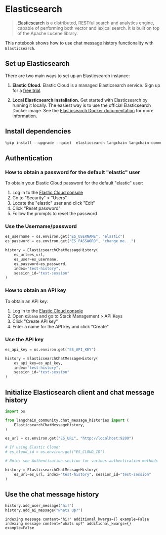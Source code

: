 # Elasticsearch

>[Elasticsearch](https://www.elastic.co/elasticsearch/) is a distributed, RESTful search and analytics engine, capable of performing both vector and lexical search. It is built on top of the Apache Lucene library.

This notebook shows how to use chat message history functionality with `Elasticsearch`.

## Set up Elasticsearch

There are two main ways to set up an Elasticsearch instance:

1. **Elastic Cloud.** Elastic Cloud is a managed Elasticsearch service. Sign up for a [free trial](https://cloud.elastic.co/registration?storm=langchain-notebook).

2. **Local Elasticsearch installation.** Get started with Elasticsearch by running it locally. The easiest way is to use the official Elasticsearch Docker image. See the [Elasticsearch Docker documentation](https://www.elastic.co/guide/en/elasticsearch/reference/current/docker.html) for more information.

## Install dependencies


```python
%pip install --upgrade --quiet  elasticsearch langchain langchain-community
```

## Authentication

### How to obtain a password for the default "elastic" user

To obtain your Elastic Cloud password for the default "elastic" user:
1. Log in to the [Elastic Cloud console](https://cloud.elastic.co)
2. Go to "Security" > "Users"
3. Locate the "elastic" user and click "Edit"
4. Click "Reset password"
5. Follow the prompts to reset the password


### Use the Username/password

```python
es_username = os.environ.get("ES_USERNAME", "elastic")
es_password = os.environ.get("ES_PASSWORD", "change me...")

history = ElasticsearchChatMessageHistory(
    es_url=es_url,
    es_user=es_username,
    es_password=es_password,
    index="test-history",
    session_id="test-session"
)
```

### How to obtain an API key

To obtain an API key:
1. Log in to the [Elastic Cloud console](https://cloud.elastic.co)
2. Open `Kibana` and go to Stack Management > API Keys
3. Click "Create API key"
4. Enter a name for the API key and click "Create"

### Use the API key

```python
es_api_key = os.environ.get("ES_API_KEY")

history = ElasticsearchChatMessageHistory(
    es_api_key=es_api_key,
    index="test-history",
    session_id="test-session"
)
```


## Initialize Elasticsearch client and chat message history


```python
import os

from langchain_community.chat_message_histories import (
    ElasticsearchChatMessageHistory,
)

es_url = os.environ.get("ES_URL", "http://localhost:9200")

# If using Elastic Cloud:
# es_cloud_id = os.environ.get("ES_CLOUD_ID")

# Note: see Authentication section for various authentication methods

history = ElasticsearchChatMessageHistory(
    es_url=es_url, index="test-history", session_id="test-session"
)
```

## Use the chat message history


```python
history.add_user_message("hi!")
history.add_ai_message("whats up?")
```

    indexing message content='hi!' additional_kwargs={} example=False
    indexing message content='whats up?' additional_kwargs={} example=False
    
